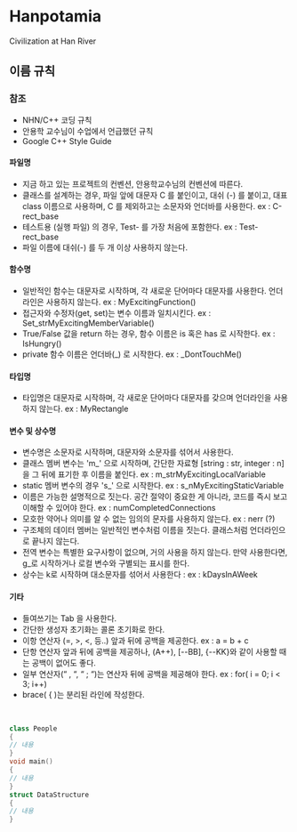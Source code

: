 # Hanpotamia
Civilization at Han River



## 이름 규칙

### 참조

- NHN/C++ 코딩 규칙
- 안용학 교수님이 수업에서 언급했던 규칙
- Google C++ Style Guide


#### 파일명

- 지금 하고 있는 프로젝트의 컨벤션, 안용학교수님의 컨벤션에 따른다.
- 클래스를 설계하는 경우, 파일 앞에 대문자 C 를 붙인이고, 대쉬 (-) 를 붙이고, 대표 class 이름으로 사용하며, C 를 제외하고는 소문자와 언더바를 사용한다. ex : C-rect_base
- 테스트용 (실행 파일) 의 경우, Test- 를 가장 처음에 포함한다. ex : Test-rect_base
- 파일 이름에 대쉬(-) 를 두 개 이상 사용하지 않는다.


#### 함수명

- 일반적인 함수는 대문자로 시작하며, 각 새로운 단어마다 대문자를 사용한다. 언더라인은 사용하지 않는다. ex : MyExcitingFunction()
- 접근자와 수정자(get, set)는 변수 이름과 일치시킨다. ex : Set_strMyExcitingMemberVariable()
- True/False 값을 return 하는 경우, 함수 이름은 is 혹은 has 로 시작한다. ex : IsHungry()
- private 함수 이름은 언더바(_) 로 시작한다. ex : _DontTouchMe()


#### 타입명

- 타입명은 대문자로 시작하며, 각 새로운 단어마다 대문자를 갖으며 언더라인을 사용하지 않는다. ex : MyRectangle

#### 변수 및 상수명

- 변수명은 소문자로 시작하며, 대문자와 소문자를 섞어서 사용한다.
- 클래스 멤버 변수는 'm_' 으로 시작하며, 간단한 자료형 [string : str, integer : n]을 그 뒤에 표기한 후 이름을 붙인다. ex : m_strMyExcitingLocalVariable
- static 멤버 변수의 경우 's_' 으로 시작한다. ex : s_nMyExcitingStaticVariable
- 이름은 가능한 설명적으로 짓는다. 공간 절약이 중요한 게 아니라, 코드를 즉시 보고 이해할 수 있어야 한다. ex : numCompletedConnections
- 모호한 약어나 의미를 알 수 없는 임의의 문자를 사용하지 않는다. ex : nerr (?)
- 구조체의 데이터 멤버는 일반적인 변수처럼 이름을 짓는다. 클래스처럼 언더라인으로 끝나지 않는다.
- 전역 변수는 특별한 요구사항이 없으며, 거의 사용을 하지 않는다. 만약 사용한다면, g_로 시작하거나 로컬 변수와 구별되는 표시를 한다.
- 상수는 k로 시작하며 대소문자를 섞어서 사용한다 : ex : kDaysInAWeek


#### 기타

- 들여쓰기는 Tab 을 사용한다.
- 간단한 생성자 초기화는 콜론 초기화로 한다.
- 이항 연산자 (=, >, <, 등..) 앞과 뒤에 공백을 제공한다. ex : a = b + c
- 단항 연산자 앞과 뒤에 공백을 제공하나, (A++), [--BB], {--KK}와 같이 사용할 때는 공백이 없어도 좋다.
- 일부 연산자(“ , “, “ ; “)는 연산자 뒤에 공백을 제공해야 한다. ex : for( i = 0; i < 3; i++)
- brace( { )는 분리된 라인에 작성한다.

<br>

```C++
class People
{
// 내용
}
void main()
{
// 내용
}
struct DataStructure
{
// 내용
}
```
